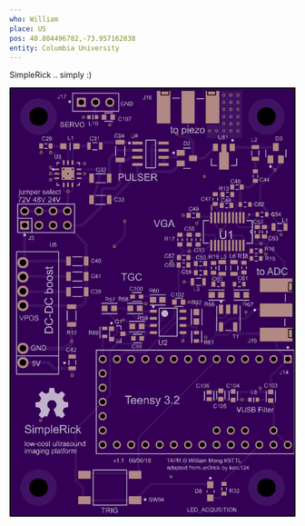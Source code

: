 ```yaml
---
who: William
place: US
pos: 40.804496782,-73.957162838
entity: Columbia University
---
```


SimpleRick .. simply :)

![](/include/community/wmeng/simplerick.png)
